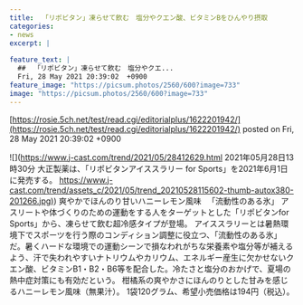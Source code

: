 ```yaml
---
title:  「リポビタン」凍らせて飲む　塩分やクエン酸、ビタミンBをひんやり摂取  
categories:
- news
excerpt: |
  
feature_text: |
  ##  「リポビタン」凍らせて飲む　塩分やクエ...
  Fri, 28 May 2021 20:39:02  +0900
feature_image: "https://picsum.photos/2560/600?image=733"
image: "https://picsum.photos/2560/600?image=733"
---
```


[https://rosie.5ch.net/test/read.cgi/editorialplus/1622201942/](https://rosie.5ch.net/test/read.cgi/editorialplus/1622201942/)
posted on Fri, 28 May 2021 20:39:02  +0900

<!--more-->

![](https://www.j-cast.com/trend/2021/05/28412629.html 2021年05月28日13時30分 大正製薬は、「リポビタンアイススラリー for Sports」を2021年6月1日に発売する。 [https://www.j-cast.com/trend/assets_c/2021/05/trend_20210528115602-thumb-autox380-201266.jpg)](https://www.j-cast.com/trend/assets_c/2021/05/trend_20210528115602-thumb-autox380-201266.jpg)) 爽やかでほんのり甘いハニーレモン風味 　「流動性のある氷」 アスリートや体づくりのための運動をする人をターゲットとした「リポビタンfor Sports」から、凍らせて飲む超冷感タイプが登場。 アイススラリーとは暑熱環境下でスポーツを行う際のコンディション調整に役立つ、「流動性のある氷」だ。暑くハードな環境での運動シーンで損なわれがちな栄養素や塩分等が補えるよう、汗で失われやすいナトリウムやカリウム、エネルギー産生に欠かせないクエン酸、ビタミンB1・B2・B6等を配合した。冷たさと塩分のおかげで、夏場の熱中症対策にも有効だという。 柑橘系の爽やかさにほんのりとした甘みを感じるハニーレモン風味（無果汁）。 1袋120グラム、希望小売価格は194円（税込）。
